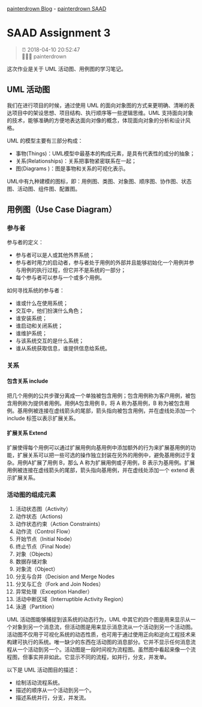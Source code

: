 [painterdrown Blog](https://painterdrown.github.io) - [painterdrown SAAD](https://painterdrown.github.io/saad)

# SAAD Assignment 3

> ⏰ 2018-04-10 20:52:47<br/>
> 👨🏻‍💻 painterdrown

这次作业是关于 UML 活动图、用例图的学习笔记。

## UML 活动图

我们在进行项目的时候，通过使用 UML 的面向对象图的方式来更明确、清晰的表达项目中的架设思想、项目结构、执行顺序等一些逻辑思维。UML 支持面向对象的技术，能够准确的方便地表达面向对像的概念，体现面向对象的分析和设计风格。

UML 的模型主要有三部分构成：

+ 事物(Things)：UML模型中最基本的构成元素，是具有代表性的成分的抽象；
+ 关系(Relationships)：关系把事物紧密联系在一起；
+ 图(Diagrams )：图是事物和关系的可视化表示。

UML中有九种建模的图标，即：用例图、类图、对象图、顺序图、协作图、状态图、活动图、组件图、配置图。

## 用例图（Use Case Diagram）

### 参与者

参与者的定义：

+ 参与者可以是人或其他外界系统；
+ 参与者时用力的启动者，参与者处于用例的外部并且能够初始化一个用例并参与用例的执行过程，但它并不是系统的一部分；
+ 每个参与者可以参与一个或多个用例。

如何寻找系统的参与者：

+ 谁或什么在使用系统；
+ 交互中，他们扮演什么角色；
+ 谁安装系统；
+ 谁启动和关闭系统；
+ 谁维护系统；
+ 与该系统交互的是什么系统；
+ 谁从系统获取信息，谁提供信息给系统。

### 关系

#### 包含关系 include

把几个用例的公共步骤分离成一个单独被包含用例；包含用例称为客户用例，被包含用例称为提供者用例。用例A包含用例 B，将 A 称为基用例，B 称为被包含用例。基用例被连接在虚线箭头的尾部，箭头指向被包含用例，并在虚线处添加一个 include 标签以表示扩展关系。

#### 扩展关系 Extend

扩展使得每个用例可以通过扩展用例向基用例中添加额外的行为来扩展基用例的功能，扩展关系可以把一些可选的操作独立封装在另外的用例中，避免基用例过于复杂。用例A扩展了用例 B，那么 A 称为扩展用例或子用例，B 表示为基用例。扩展用例被连接在虚线箭头的尾部，箭头指向基用例，并在虚线处添加一个 extend 表示扩展关系。

### 活动图的组成元素

1. 活动状态图（Activity）
2. 动作状态（Actions)
3. 动作状态约束（Action Constraints）
4. 动作流（Control Flow）
5. 开始节点（Initial Node）
6. 终止节点（Final Node）
7. 对象（Objects）
8. 数据存储对象
9. 对象流（Object）
10. 分支与合并（Decision and Merge Nodes
11. 分叉与汇合（Fork and Join Nodes）
12. 异常处理（Exception Handler）
13. 活动中断区域（Interruptible Activity Region）
14. 泳道（Partition）

UML 活动图能够捕捉到该系统的动态行为，UML 中其它的四个图是用来显示从一个对象到另一个消息流，但活动图是用来显示消息流从一个活动到另一个活动图。活动图不仅用于可视化系统的动态性质，也可用于通过使用正向和逆向工程技术来构建可执行的系统。唯一缺少的东西在活动图的消息部分。它并不显示任何消息流程从一个活动到另一个。活动图是一段时间视为流程图。虽然图中看起来像一个流程图，但事实并非如此。它显示不同的流程，如并行，分支，并发单。

以下是 UML 活动图目的描述：

+ 绘制活动流程系统。
+ 描述的顺序从一个活动到另一个。
+ 描述系统并行，分支，并发流。
